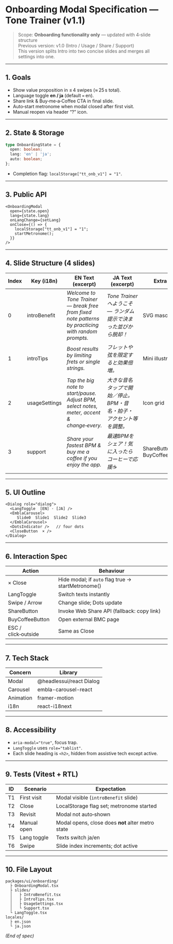 # Onboarding Modal Specification — Tone Trainer (v1.1)

> Scope: **Onboarding functionality only** — updated with 4‑slide structure  
> Previous version: v1.0 (Intro / Usage / Share / Support)  
> This version splits Intro into two concise slides and merges all settings into one.

---

## 1. Goals

- Show value proposition in ≤ 4 swipes (≈ 25 s total).
- Language toggle **en / ja** (default = en).
- Share link & Buy‑me‑a‑Coffee CTA in final slide.
- Auto‑start metronome when modal closed after first visit.
- Manual reopen via header “?” icon.

---

## 2. State & Storage

```ts
type OnboardingState = {
  open: boolean;
  lang: 'en' | 'ja';
  auto: boolean;
};
```

- Completion flag: `localStorage["tt_onb_v1"] = "1"`.

---

## 3. Public API

```tsx
<OnboardingModal
  open={state.open}
  lang={state.lang}
  onLangChange={setLang}
  onClose={() => {
    localStorage["tt_onb_v1"] = "1";
    startMetronome();
  }}
/>
```

---

## 4. Slide Structure (4 slides)

| Index | Key (i18n) | EN Text (excerpt) | JA Text (excerpt) | Extra UI |
|-------|------------|-------------------|-------------------|----------|
| 0 | introBenefit | *Welcome to Tone Trainer — break free from fixed note patterns by practicing with random prompts.* | *Tone Trainerへようこそ — ランダム提示で決まった並びから脱却！* | SVG mascot |
| 1 | introTips | *Boost results by limiting frets or single strings.* | *フレットや弦を限定すると効果倍増。* | Mini illustration |
| 2 | usageSettings | *Tap the big note to start/pause. Adjust BPM, select notes, meter, accent & change‑every.* | *大きな音名タップで開始／停止。BPM・音名・拍子・アクセント等を調整。* | Icon grid |
| 3 | support | *Share your fastest BPM & buy me a coffee if you enjoy the app.* | *最速BPMをシェア！気に入ったらコーヒーで応援☕* | ShareButton, BuyCoffeeButton |

---

## 5. UI Outline

```
<Dialog role="dialog">
  <LangToggle  [EN] · [JA] />
  <EmblaCarousel>
     Slide0  Slide1  Slide2  Slide3
  </EmblaCarousel>
  <DotsIndicator />   // four dots
  <CloseButton  × />
</Dialog>
```

---

## 6. Interaction Spec

| Action | Behaviour |
|--------|-----------|
| × Close | Hide modal; if `auto` flag true → startMetronome() |
| LangToggle | Switch texts instantly |
| Swipe / Arrow | Change slide; Dots update |
| ShareButton | Invoke Web Share API (fallback: copy link) |
| BuyCoffeeButton | Open external BMC page |
| ESC / click‑outside | Same as Close |

---

## 7. Tech Stack

| Concern | Library |
|---------|---------|
| Modal | @headlessui/react Dialog |
| Carousel | embla-carousel-react |
| Animation | framer-motion |
| i18n | react-i18next |

---

## 8. Accessibility

- `aria-modal="true"`, focus trap.
- `LangToggle` uses `role="tablist"`.
- Each slide heading is `<h2>`, hidden from assistive tech except active.

---

## 9. Tests (Vitest + RTL)

| ID | Scenario | Expectation |
|----|-----------|-------------|
| T1 | First visit | Modal visible (`introBenefit` slide) |
| T2 | Close | LocalStorage flag set; metronome started |
| T3 | Revisit | Modal not auto‑shown |
| T4 | Manual open | Modal opens, close does **not** alter metro state |
| T5 | Lang toggle | Texts switch ja/en |
| T6 | Swipe | Slide index increments; dot active |

---

## 10. File Layout

```
packages/ui/onboarding/
  ├ OnboardingModal.tsx
  ├ slides/
  │   ├ IntroBenefit.tsx
  │   ├ IntroTips.tsx
  │   ├ UsageSettings.tsx
  │   └ Support.tsx
  └ LangToggle.tsx
locales/
  ├ en.json
  └ ja.json
```

*(End of spec)*
